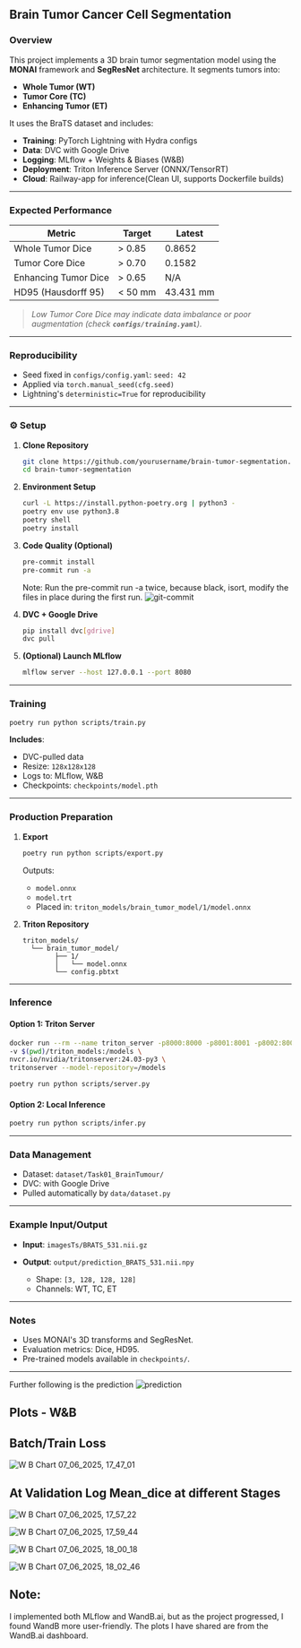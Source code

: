 ## Brain Tumor Cancer Cell Segmentation

###  Overview

This project implements a 3D brain tumor segmentation model using the **MONAI** framework and **SegResNet** architecture. It segments tumors into:

* **Whole Tumor (WT)**
* **Tumor Core (TC)**
* **Enhancing Tumor (ET)**

It uses the BraTS dataset and includes:

* **Training**: PyTorch Lightning with Hydra configs
* **Data**: DVC with Google Drive
* **Logging**: MLflow + Weights & Biases (W\&B)
* **Deployment**: Triton Inference Server (ONNX/TensorRT)
* **Cloud**: Railway-app for inference(Clean UI, supports Dockerfile builds)

---

### Expected Performance

| Metric               | Target  | Latest    |
| -------------------- | ------- | --------- |
| Whole Tumor Dice     | > 0.85  | 0.8652    |
| Tumor Core Dice      | > 0.70  | 0.1582    |
| Enhancing Tumor Dice | > 0.65  | N/A       |
| HD95 (Hausdorff 95)  | < 50 mm | 43.431 mm |

>  *Low Tumor Core Dice may indicate data imbalance or poor augmentation (check ****`configs/training.yaml`****).*

---

###  Reproducibility

* Seed fixed in `configs/config.yaml`: `seed: 42`
* Applied via `torch.manual_seed(cfg.seed)`
* Lightning's `deterministic=True` for reproducibility

---

### ⚙️ Setup

1. **Clone Repository**

   ```bash
   git clone https://github.com/yourusername/brain-tumor-segmentation.git
   cd brain-tumor-segmentation
   ```

2. **Environment Setup**

   ```bash
   curl -L https://install.python-poetry.org | python3 -
   poetry env use python3.8
   poetry shell
   poetry install
   ```

3. **Code Quality (Optional)**

   ```bash
   pre-commit install
   pre-commit run -a
   ```
   Note: Run the pre-commit run -a twice, because black, isort, modify the files in place during the first run.
![git-commit](https://github.com/user-attachments/assets/9571dc1c-3dc4-41d2-aabf-0f5340762222)


4. **DVC + Google Drive**

   ```bash
   pip install dvc[gdrive]
   dvc pull
   ```

5. **(Optional) Launch MLflow**

   ```bash
   mlflow server --host 127.0.0.1 --port 8080
   ```

---

### Training

```bash
poetry run python scripts/train.py
```

**Includes**:

* DVC-pulled data
* Resize: `128x128x128`
* Logs to: MLflow, W\&B
* Checkpoints: `checkpoints/model.pth`

---

### Production Preparation

1. **Export**

   ```bash
   poetry run python scripts/export.py
   ```

   Outputs:

   * `model.onnx`
   * `model.trt`
   * Placed in: `triton_models/brain_tumor_model/1/model.onnx`

2. **Triton Repository**

   ```
   triton_models/
     └── brain_tumor_model/
           ├── 1/
           │   └── model.onnx
           └── config.pbtxt
   ```

---

### Inference

#### Option 1: Triton Server

```bash
docker run --rm --name triton_server -p8000:8000 -p8001:8001 -p8002:8002 \
-v $(pwd)/triton_models:/models \
nvcr.io/nvidia/tritonserver:24.03-py3 \
tritonserver --model-repository=/models
```

```bash
poetry run python scripts/server.py
```

#### Option 2: Local Inference

```bash
poetry run python scripts/infer.py
```

---

###  Data Management

* Dataset: `dataset/Task01_BrainTumour/`
* DVC: with Google Drive
* Pulled automatically by `data/dataset.py`

---

### Example Input/Output

* **Input**: `imagesTs/BRATS_531.nii.gz`
* **Output**: `output/prediction_BRATS_531.nii.npy`

  * Shape: `[3, 128, 128, 128]`
  * Channels: WT, TC, ET

---

### Notes

* Uses MONAI's 3D transforms and SegResNet.
* Evaluation metrics: Dice, HD95.
* Pre-trained models available in `checkpoints/`.

---



Further following is the prediction
![prediction](https://github.com/user-attachments/assets/9d7e396d-1630-4b07-a514-0daa1614a5ed)

## Plots - W&B 
## Batch/Train Loss 
![W B Chart 07_06_2025, 17_47_01](https://github.com/user-attachments/assets/6058470d-043c-44ef-8ced-3bcc479d52b9)
## At Validation Log Mean_dice at different Stages
![W B Chart 07_06_2025, 17_57_22](https://github.com/user-attachments/assets/58beaca4-3e47-46cb-a3ef-e9ce9dc674fe)

![W B Chart 07_06_2025, 17_59_44](https://github.com/user-attachments/assets/703c4638-bf93-40df-85ce-fc66569d1ddc)

![W B Chart 07_06_2025, 18_00_18](https://github.com/user-attachments/assets/4c13e7c4-2463-406d-a7d6-61c40c985ba2)


![W B Chart 07_06_2025, 18_02_46](https://github.com/user-attachments/assets/70d1f406-1e60-4626-b1f7-b875cea663b2)

## Note: 
I implemented both MLflow and WandB.ai, but as the project progressed, I found WandB more user-friendly. The plots I have shared are from the WandB.ai dashboard.








